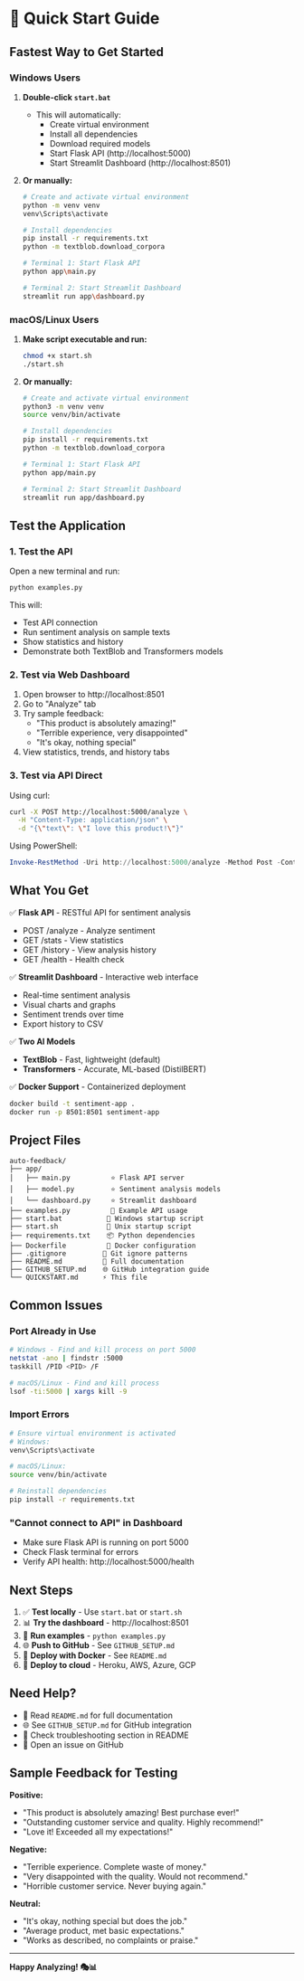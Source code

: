 # 🚀 Quick Start Guide

## Fastest Way to Get Started

### Windows Users

1. **Double-click `start.bat`** 
   - This will automatically:
     - Create virtual environment
     - Install all dependencies
     - Download required models
     - Start Flask API (http://localhost:5000)
     - Start Streamlit Dashboard (http://localhost:8501)

2. **Or manually:**
   ```bash
   # Create and activate virtual environment
   python -m venv venv
   venv\Scripts\activate
   
   # Install dependencies
   pip install -r requirements.txt
   python -m textblob.download_corpora
   
   # Terminal 1: Start Flask API
   python app\main.py
   
   # Terminal 2: Start Streamlit Dashboard
   streamlit run app\dashboard.py
   ```

### macOS/Linux Users

1. **Make script executable and run:**
   ```bash
   chmod +x start.sh
   ./start.sh
   ```

2. **Or manually:**
   ```bash
   # Create and activate virtual environment
   python3 -m venv venv
   source venv/bin/activate
   
   # Install dependencies
   pip install -r requirements.txt
   python -m textblob.download_corpora
   
   # Terminal 1: Start Flask API
   python app/main.py
   
   # Terminal 2: Start Streamlit Dashboard
   streamlit run app/dashboard.py
   ```

## Test the Application

### 1. Test the API
Open a new terminal and run:
```bash
python examples.py
```

This will:
- Test API connection
- Run sentiment analysis on sample texts
- Show statistics and history
- Demonstrate both TextBlob and Transformers models

### 2. Test via Web Dashboard

1. Open browser to http://localhost:8501
2. Go to "Analyze" tab
3. Try sample feedback:
   - "This product is absolutely amazing!"
   - "Terrible experience, very disappointed"
   - "It's okay, nothing special"
4. View statistics, trends, and history tabs

### 3. Test via API Direct

Using curl:
```bash
curl -X POST http://localhost:5000/analyze \
  -H "Content-Type: application/json" \
  -d "{\"text\": \"I love this product!\"}"
```

Using PowerShell:
```powershell
Invoke-RestMethod -Uri http://localhost:5000/analyze -Method Post -ContentType "application/json" -Body '{"text": "I love this product!"}'
```

## What You Get

✅ **Flask API** - RESTful API for sentiment analysis
- POST /analyze - Analyze sentiment
- GET /stats - View statistics
- GET /history - View analysis history
- GET /health - Health check

✅ **Streamlit Dashboard** - Interactive web interface
- Real-time sentiment analysis
- Visual charts and graphs
- Sentiment trends over time
- Export history to CSV

✅ **Two AI Models**
- **TextBlob** - Fast, lightweight (default)
- **Transformers** - Accurate, ML-based (DistilBERT)

✅ **Docker Support** - Containerized deployment
```bash
docker build -t sentiment-app .
docker run -p 8501:8501 sentiment-app
```

## Project Files

```
auto-feedback/
├── app/
│   ├── main.py          ⭐ Flask API server
│   ├── model.py         ⭐ Sentiment analysis models
│   └── dashboard.py     ⭐ Streamlit dashboard
├── examples.py          📘 Example API usage
├── start.bat           🚀 Windows startup script
├── start.sh            🚀 Unix startup script
├── requirements.txt    📦 Python dependencies
├── Dockerfile          🐳 Docker configuration
├── .gitignore         🚫 Git ignore patterns
├── README.md          📖 Full documentation
├── GITHUB_SETUP.md    🌐 GitHub integration guide
└── QUICKSTART.md      ⚡ This file
```

## Common Issues

### Port Already in Use
```bash
# Windows - Find and kill process on port 5000
netstat -ano | findstr :5000
taskkill /PID <PID> /F

# macOS/Linux - Find and kill process
lsof -ti:5000 | xargs kill -9
```

### Import Errors
```bash
# Ensure virtual environment is activated
# Windows:
venv\Scripts\activate

# macOS/Linux:
source venv/bin/activate

# Reinstall dependencies
pip install -r requirements.txt
```

### "Cannot connect to API" in Dashboard
- Make sure Flask API is running on port 5000
- Check Flask terminal for errors
- Verify API health: http://localhost:5000/health

## Next Steps

1. ✅ **Test locally** - Use `start.bat` or `start.sh`
2. 📊 **Try the dashboard** - http://localhost:8501
3. 🧪 **Run examples** - `python examples.py`
4. 🌐 **Push to GitHub** - See `GITHUB_SETUP.md`
5. 🐳 **Deploy with Docker** - See `README.md`
6. 🚀 **Deploy to cloud** - Heroku, AWS, Azure, GCP

## Need Help?

- 📖 Read `README.md` for full documentation
- 🌐 See `GITHUB_SETUP.md` for GitHub integration
- 🐛 Check troubleshooting section in README
- 💬 Open an issue on GitHub

## Sample Feedback for Testing

**Positive:**
- "This product is absolutely amazing! Best purchase ever!"
- "Outstanding customer service and quality. Highly recommend!"
- "Love it! Exceeded all my expectations!"

**Negative:**
- "Terrible experience. Complete waste of money."
- "Very disappointed with the quality. Would not recommend."
- "Horrible customer service. Never buying again."

**Neutral:**
- "It's okay, nothing special but does the job."
- "Average product, met basic expectations."
- "Works as described, no complaints or praise."

---

**Happy Analyzing! 🎭📊**
